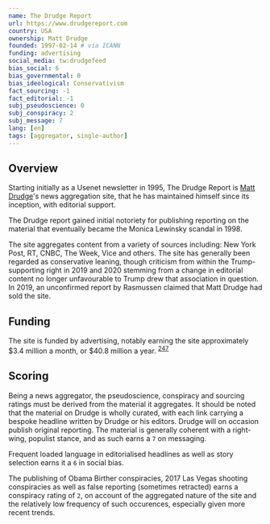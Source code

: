 ```yaml
---
name: The Drudge Report
url: https://www.drudgereport.com
country: USA
ownership: Matt Drudge
founded: 1997-02-14 # via ICANN
funding: advertising
social_media: tw:drudgefeed
bias_social: 6
bias_governmental: 0
bias_ideological: Conservativism
fact_sourcing: -1
fact_editorial: -1
subj_pseudoscience: 0
subj_conspiracy: 2
subj_message: 7
lang: [en]
tags: [aggregator, single-author]
---
```


## Overview
Starting initially as a Usenet newsletter in 1995, The Drudge Report is [Matt Drudge](https://en.wikipedia.org/wiki/Matt_Drudge)'s news aggregation site, that he has maintained himself since its inception, with editorial support.

The Drudge report gained initial notoriety for publishing reporting on the material that eventually became the Monica Lewinsky scandal in 1998.

The site aggregates content from a variety of sources including: New York Post, RT, CNBC, The Week, Vice and others. The site has generally been regarded as conservative leaning, though criticism from within the Trump-supporting right in 2019 and 2020 stemming from a change in editorial content no longer unfavourable to Trump drew that association in question. In 2019, an unconfirmed report by Rasmussen claimed that Matt Drudge had sold the site.

## Funding
The site is funded by advertising, notably earning the site approximately $3.4 million a month, or $40.8 million a year. <sup>[247](https://247wallst.com/media/2020/10/06/drudge-report-is-worth-over-100-million/)</sup>

## Scoring
Being a news aggregator, the pseudoscience, conspiracy and sourcing ratings must be derived from the material it aggregates. It should be noted that the material on Drudge is wholly curated, with each link carrying a bespoke headline written by Drudge or his editors. Drudge will on occasion publish original reporting. The material is generally coherent with a right-wing, populist stance, and as such earns a `7` on messaging.

Frequent loaded language in editorialised headlines as well as story selection earns it a `6` in social bias.

The publishing of Obama Birther conspiracies, 2017 Las Vegas shooting conspiracies as well as false reporting (sometimes retracted) earns a conspiracy rating of `2`, on account of the aggregated nature of the site and the relatively low frequency of such occurences, especially given more recent trends.
